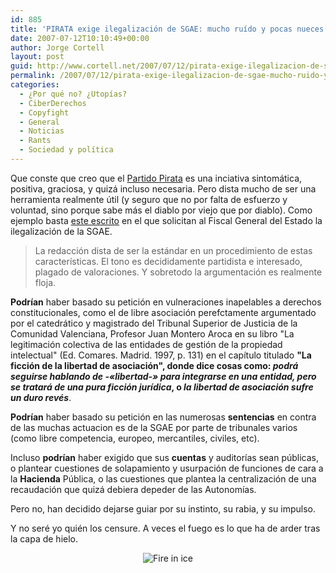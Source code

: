 ```yaml
---
id: 885
title: 'PIRATA exige ilegalización de SGAE: mucho ruí­do y pocas nueces'
date: 2007-07-12T10:10:49+00:00
author: Jorge Cortell
layout: post
guid: http://www.cortell.net/2007/07/12/pirata-exige-ilegalizacion-de-sgae-mucho-ruido-y-pocas-nueces/
permalink: /2007/07/12/pirata-exige-ilegalizacion-de-sgae-mucho-ruido-y-pocas-nueces/
categories:
  - ¿Por qué no? ¿Utopías?
  - CiberDerechos
  - Copyfight
  - General
  - Noticias
  - Rants
  - Sociedad y polí­tica
---
```

Que conste que creo que el <a title="Partido Pirata" target="_blank" href="http://www.partidopirata.es/">Partido Pirata</a> es una inciativa sintomática, positiva, graciosa, y quizá incluso necesaria. Pero dista mucho de ser una herramienta realmente útil (y seguro que no por falta de esfuerzo y voluntad, sino porque sabe más el diablo por viejo que por diablo). Como ejemplo basta <a title="Escrito PDF" target="_blank" href="http://www.partidopirata.es/w/images/6/6c/EscritoFiscalia.pdf">este escrito</a> en el que solicitan al Fiscal General del Estado la ilegalización de la SGAE.

> La redacción dista de ser la estándar en un procedimiento de estas caracterí­sticas. El tono es decididamente partidista e interesado, plagado de valoraciones. Y sobretodo la argumentación es realmente floja.

**Podrí­an** haber basado su petición en vulneraciones inapelables a derechos constitucionales, como el de libre asociación perefctamente argumentado por el catedrático y magistrado del Tribunal Superior de Justicia de la Comunidad Valenciana, Profesor Juan Montero Aroca en su libro "La legitimación colectiva de las entidades de gestión de la propiedad intelectual" (Ed. Comares. Madrid. 1997, p. 131) en el capí­tulo titulado **"La ficción de la libertad de asociación", donde dice cosas como: _podrá seguirse hablando de -«libertad-» para integrarse en una entidad, pero se tratará de una pura ficción jurí­dica_, o _la libertad de asociación sufre un duro revés_**.

**Podrí­an** haber basado su petición en las numerosas **sentencias** en contra de las muchas actuacion es de la SGAE por parte de tribunales varios (como libre competencia, europeo, mercantiles, civiles, etc).

Incluso **podrí­an** haber exigido que sus **cuentas** y auditorí­as sean públicas, o plantear cuestiones de solapamiento y usurpación de funciones de cara a la **Hacienda** Pública, o las cuestiones que plantea la centralización de una recaudación que quizá debiera depeder de las Autonomí­as.

Pero no, han decidido dejarse guiar por su instinto, su rabia, y su impulso.

Y no seré yo quién los censure. A veces el fuego es lo que ha de arder tras la capa de hielo.

<div style="text-align: center">
  <img title="Fire in ice" alt="Fire in ice" src="http://www.fhzal.com/works/051216/Fire-Ice01w.jpg" />
</div>